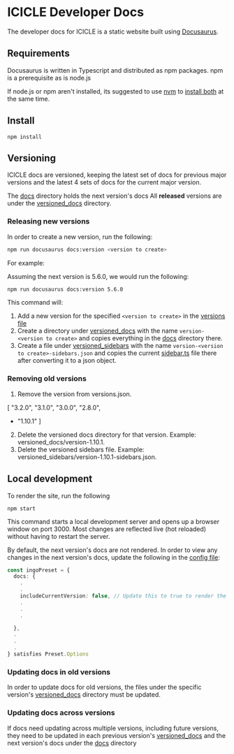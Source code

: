 # ICICLE Developer Docs

The developer docs for ICICLE is a static website built using [Docusaurus](https://docusaurus.io/).

## Requirements

Docusaurus is written in Typescript and distributed as npm packages. npm is a prerequisite as is node.js

If node.js or npm aren't installed, its suggested to use [nvm](https://github.com/nvm-sh/nvm?tab=readme-ov-file#installing-and-updating) to [install both](https://github.com/nvm-sh/nvm?tab=readme-ov-file#usage) at the same time.

## Install

```
npm install
```

## Versioning

ICICLE docs are versioned, keeping the latest set of docs for previous major versions and the latest 4 sets of docs for the current major version.

The [docs](./docs/) directory holds the next version's docs
All **released** versions are under the [versioned_docs](./versioned_docs/) directory.

### Releasing new versions

In order to create a new version, run the following:

```sh
npm run docusaurus docs:version <version to create>
```

For example:

Assuming the next version is 5.6.0, we would run the following:

```sh
npm run docusaurus docs:version 5.6.0
```

This command will:

1. Add a new version for the specified `<version to create>` in the [versions file](./versions.json)
2. Create a directory under [versioned_docs](./versioned_docs/) with the name `version-<version to create>` and copies everything in the [docs](./docs/) directory there.
3. Create a file under [versioned_sidebars](./versioned_sidebars/) with the name `version-<version to create>-sidebars.json` and copies the current [sidebar.ts](./sidebars.ts) file there after converting it to a json object.

### Removing old versions

1. Remove the version from versions.json.

[
  "3.2.0",
  "3.1.0",
  "3.0.0",
  "2.8.0",
- "1.10.1"
]


2. Delete the versioned docs directory for that version. Example: versioned_docs/version-1.10.1.
3. Delete the versioned sidebars file. Example: versioned_sidebars/version-1.10.1-sidebars.json.

## Local development

To render the site, run the following

```
npm start
```

This command starts a local development server and opens up a browser window on port 3000. Most changes are reflected live (hot reloaded) without having to restart the server.

By default, the next version's docs are not rendered. In order to view any changes in the next version's docs, update the following in the [config file](./docusaurus.config.ts):

```ts
const ingoPreset = {
  docs: {
    .
    .
    includeCurrentVersion: false, // Update this to true to render the next verion's docs
    .
    .
    .

  },
  .
  .
  .
} satisfies Preset.Options
```

### Updating docs in old versions

In order to update docs for old versions, the files under the specific version's [versioned_docs](./versioned_docs/) directory must be updated.

### Updating docs across versions

If docs need updating across multiple versions, including future versions, they need to be updated in each previous version's [versioned_docs](./versioned_docs/) and the next version's docs under the [docs](./docs/) directory
